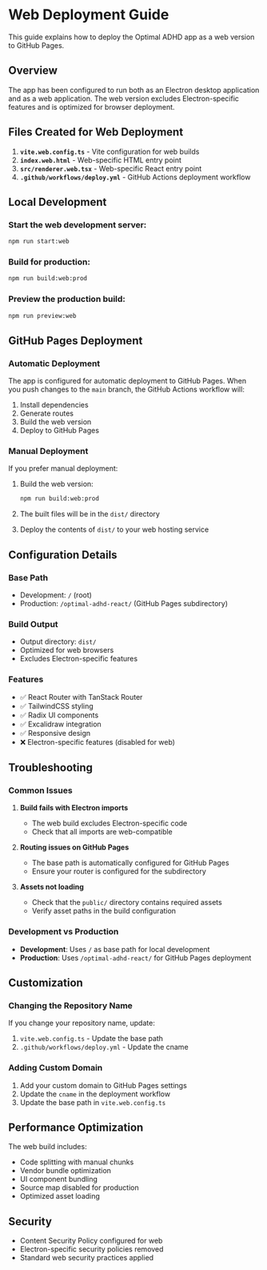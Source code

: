# Web Deployment Guide

This guide explains how to deploy the Optimal ADHD app as a web version to GitHub Pages.

## Overview

The app has been configured to run both as an Electron desktop application and as a web application. The web version excludes Electron-specific features and is optimized for browser deployment.

## Files Created for Web Deployment

1. **`vite.web.config.ts`** - Vite configuration for web builds
2. **`index.web.html`** - Web-specific HTML entry point
3. **`src/renderer.web.tsx`** - Web-specific React entry point
4. **`.github/workflows/deploy.yml`** - GitHub Actions deployment workflow

## Local Development

### Start the web development server:

```bash
npm run start:web
```

### Build for production:

```bash
npm run build:web:prod
```

### Preview the production build:

```bash
npm run preview:web
```

## GitHub Pages Deployment

### Automatic Deployment

The app is configured for automatic deployment to GitHub Pages. When you push changes to the `main` branch, the GitHub Actions workflow will:

1. Install dependencies
2. Generate routes
3. Build the web version
4. Deploy to GitHub Pages

### Manual Deployment

If you prefer manual deployment:

1. Build the web version:

   ```bash
   npm run build:web:prod
   ```

2. The built files will be in the `dist/` directory

3. Deploy the contents of `dist/` to your web hosting service

## Configuration Details

### Base Path

- Development: `/` (root)
- Production: `/optimal-adhd-react/` (GitHub Pages subdirectory)

### Build Output

- Output directory: `dist/`
- Optimized for web browsers
- Excludes Electron-specific features

### Features

- ✅ React Router with TanStack Router
- ✅ TailwindCSS styling
- ✅ Radix UI components
- ✅ Excalidraw integration
- ✅ Responsive design
- ❌ Electron-specific features (disabled for web)

## Troubleshooting

### Common Issues

1. **Build fails with Electron imports**

   - The web build excludes Electron-specific code
   - Check that all imports are web-compatible

2. **Routing issues on GitHub Pages**

   - The base path is automatically configured for GitHub Pages
   - Ensure your router is configured for the subdirectory

3. **Assets not loading**
   - Check that the `public/` directory contains required assets
   - Verify asset paths in the build configuration

### Development vs Production

- **Development**: Uses `/` as base path for local development
- **Production**: Uses `/optimal-adhd-react/` for GitHub Pages deployment

## Customization

### Changing the Repository Name

If you change your repository name, update:

1. `vite.web.config.ts` - Update the base path
2. `.github/workflows/deploy.yml` - Update the cname

### Adding Custom Domain

1. Add your custom domain to GitHub Pages settings
2. Update the `cname` in the deployment workflow
3. Update the base path in `vite.web.config.ts`

## Performance Optimization

The web build includes:

- Code splitting with manual chunks
- Vendor bundle optimization
- UI component bundling
- Source map disabled for production
- Optimized asset loading

## Security

- Content Security Policy configured for web
- Electron-specific security policies removed
- Standard web security practices applied

